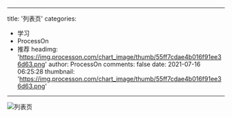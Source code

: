 
---
title: '列表页'
categories: 
 - 学习
 - ProcessOn
 - 推荐
headimg: 'https://img.processon.com/chart_image/thumb/55ff7cdae4b016f91ee36d63.png'
author: ProcessOn
comments: false
date: 2021-07-16 06:25:28
thumbnail: 'https://img.processon.com/chart_image/thumb/55ff7cdae4b016f91ee36d63.png'
---

<div>   
<img class="thumb" alt="列表页" src="https://img.processon.com/chart_image/thumb/55ff7cdae4b016f91ee36d63.png" referrerpolicy="no-referrer">
<p></p>  
</div>
            